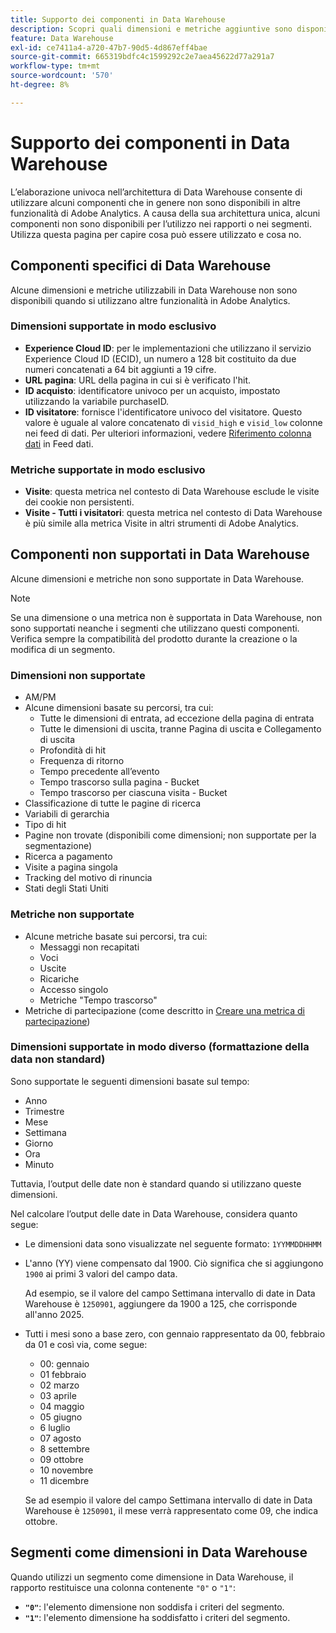 ```yaml
---
title: Supporto dei componenti in Data Warehouse
description: Scopri quali dimensioni e metriche aggiuntive sono disponibili in Data Warehouse e cosa non è supportato.
feature: Data Warehouse
exl-id: ce7411a4-a720-47b7-90d5-4d867eff4bae
source-git-commit: 665319bdfc4c1599292c2e7aea45622d77a291a7
workflow-type: tm+mt
source-wordcount: '570'
ht-degree: 8%

---
```


# Supporto dei componenti in Data Warehouse

L’elaborazione univoca nell’architettura di Data Warehouse consente di utilizzare alcuni componenti che in genere non sono disponibili in altre funzionalità di Adobe Analytics. A causa della sua architettura unica, alcuni componenti non sono disponibili per l’utilizzo nei rapporti o nei segmenti. Utilizza questa pagina per capire cosa può essere utilizzato e cosa no.

## Componenti specifici di Data Warehouse

Alcune dimensioni e metriche utilizzabili in Data Warehouse non sono disponibili quando si utilizzano altre funzionalità in Adobe Analytics.

### Dimensioni supportate in modo esclusivo

* **Experience Cloud ID**: per le implementazioni che utilizzano il servizio Experience Cloud ID (ECID), un numero a 128 bit costituito da due numeri concatenati a 64 bit aggiunti a 19 cifre.
* **URL pagina**: URL della pagina in cui si è verificato l&#39;hit.
* **ID acquisto**: identificatore univoco per un acquisto, impostato utilizzando la variabile purchaseID.
* **ID visitatore**: fornisce l&#39;identificatore univoco del visitatore. Questo valore è uguale al valore concatenato di `visid_high` e `visid_low` colonne nei feed di dati. Per ulteriori informazioni, vedere [Riferimento colonna dati](../analytics-data-feed/c-df-contents/datafeeds-reference.md) in Feed dati.

### Metriche supportate in modo esclusivo

* **Visite**: questa metrica nel contesto di Data Warehouse esclude le visite dei cookie non persistenti.
* **Visite - Tutti i visitatori**: questa metrica nel contesto di Data Warehouse è più simile alla metrica Visite in altri strumenti di Adobe Analytics.

## Componenti non supportati in Data Warehouse

Alcune dimensioni e metriche non sono supportate in Data Warehouse.

>[!NOTE]
>
>Se una dimensione o una metrica non è supportata in Data Warehouse, non sono supportati neanche i segmenti che utilizzano questi componenti. Verifica sempre la compatibilità del prodotto durante la creazione o la modifica di un segmento.

### Dimensioni non supportate

* AM/PM
* Alcune dimensioni basate su percorsi, tra cui:
   * Tutte le dimensioni di entrata, ad eccezione della pagina di entrata
   * Tutte le dimensioni di uscita, tranne Pagina di uscita e Collegamento di uscita
   * Profondità di hit
   * Frequenza di ritorno
   * Tempo precedente all’evento
   * Tempo trascorso sulla pagina - Bucket
   * Tempo trascorso per ciascuna visita - Bucket
* Classificazione di tutte le pagine di ricerca
* Variabili di gerarchia
* Tipo di hit
* Pagine non trovate (disponibili come dimensioni; non supportate per la segmentazione)
* Ricerca a pagamento
* Visite a pagina singola
* Tracking del motivo di rinuncia
* Stati degli Stati Uniti

### Metriche non supportate

* Alcune metriche basate sui percorsi, tra cui:
   * Messaggi non recapitati
   * Voci
   * Uscite
   * Ricariche
   * Accesso singolo
   * Metriche &quot;Tempo trascorso&quot;
* Metriche di partecipazione (come descritto in [Creare una metrica di partecipazione](/help/components/calculated-metrics/workflow/c-build-metrics/participation-metric.md))

### Dimensioni supportate in modo diverso (formattazione della data non standard)

Sono supportate le seguenti dimensioni basate sul tempo:

* Anno
* Trimestre
* Mese
* Settimana
* Giorno
* Ora
* Minuto

Tuttavia, l’output delle date non è standard quando si utilizzano queste dimensioni.

Nel calcolare l’output delle date in Data Warehouse, considera quanto segue:

* Le dimensioni data sono visualizzate nel seguente formato: `1YYMMDDHHMM`

* L&#39;anno (YY) viene compensato dal 1900. Ciò significa che si aggiungono `1900` ai primi 3 valori del campo data.

  Ad esempio, se il valore del campo Settimana intervallo di date in Data Warehouse è `1250901`, aggiungere da 1900 a 125, che corrisponde all&#39;anno 2025.

* Tutti i mesi sono a base zero, con gennaio rappresentato da 00, febbraio da 01 e così via, come segue:

   * 00: gennaio
   * 01 febbraio
   * 02 marzo
   * 03 aprile
   * 04 maggio
   * 05 giugno
   * 6 luglio
   * 07 agosto
   * 8 settembre
   * 09 ottobre
   * 10 novembre
   * 11 dicembre

  Se ad esempio il valore del campo Settimana intervallo di date in Data Warehouse è `1250901`, il mese verrà rappresentato come 09, che indica ottobre.




## Segmenti come dimensioni in Data Warehouse

Quando utilizzi un segmento come dimensione in Data Warehouse, il rapporto restituisce una colonna contenente `"0"` o `"1"`:

* **`"0"`**: l&#39;elemento dimensione non soddisfa i criteri del segmento.
* **`"1"`**: l&#39;elemento dimensione ha soddisfatto i criteri del segmento.

